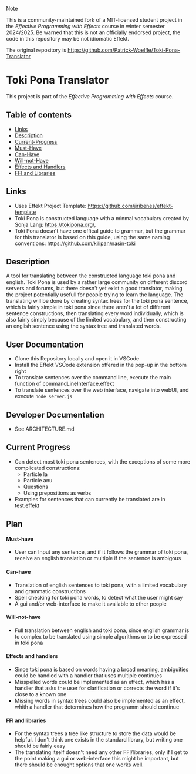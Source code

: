 > [!NOTE]
> This is a community-maintained fork of a MIT-licensed student project in the *Effective Programming with Effects* course in winter semester 2024/2025.
> Be warned that this is not an officially endorsed project, the code in this repository may be not idiomatic Effekt.
> 
> The original repository is https://github.com/Patrick-Woelfle/Toki-Pona-Translator

# Toki Pona Translator

This project is part of the *Effective Programming with Effects* course.

## Table of contents

- [Links](#links)
- [Description](#description)
- [Current-Progress](#current-progress)
- [Must-Have](#must-have)
- [Can-Have](#can-have)
- [Will-not-Have](#will-not-have)
- [Effects and Handlers](#effects-and-handlers)
- [FFI and Libraries](#ffi-and-libraries)

## Links
- Uses Effekt Project Template: https://github.com/jiribenes/effekt-template
- Toki Pona is constructed language with a minmal vocabulary created by Sonja Lang: https://tokipona.org/, 
- Toki Pona doesn't have one offical guide to grammar, but the grammar for this translator is based on this guide, using the same naming conventions: https://github.com/kilipan/nasin-toki


## Description
A tool for translating between the constructed language toki pona and english. 
Toki Pona is used by a rather large community on different discord servers and forums, but there doesn't yet exist a good translator, making the project potentially usefull for people trying to learn the language.
The translating will be done by creating syntax trees for the toki pona sentence, which is fairly simple in toki pona since there aren't a lot of different sentence constructions, then translating every word individually, which is also fairly simply because of the limited vocabulary, and then constructing an english sentence using the syntax tree and translated words.


## User Documentation
- Clone this Repository locally and open it in VSCode
- Install the Effekt VSCode extension offered in the pop-up in the bottom right
- To translate sentences over the command line, execute the main function of commandLineInterface.effekt
- To translate sentences over the web interface, navigate into webUI, and execute `node server.js`


## Developer Documentation
- See ARCHITECTURE.md


## Current Progress
- Can detect most toki pona sentences, with the exceptions of some more complicated constructions:
    - Particle la
    - Particle anu
    - Questions
    - Using prepositions as verbs
- Examples for sentences that can currently be translated are in test.effekt


## Plan

#### Must-have

- User can Input any sentence, and if it follows the grammar of toki pona, receive an english translation or multiple if the sentence is ambigous

#### Can-have

- Translation of english sentences to toki pona, with a limited vocabulary and grammatic constructions
- Spell checking for toki pona words, to detect what the user might say
- A gui and/or web-interface to make it available to other people 

#### Will-not-have

- Full translation between english and toki pona, since english grammar is to complex to be translated using simple algorithms or to be expressed in toki pona

#### Effects and handlers

- Since toki pona is based on words having a broad meaning, ambiguities could be handled with a handler that uses multiple continues
- Misspelled words could be implemented as an effect, which has a handler that asks the user for clarification or corrects the word if it's close to a known one
- Missing words in syntax trees could also be implemented as an effect, whith a handler that determines how the programm should continue


#### FFI and libraries

- For the syntax trees a tree like structure to store the data would be helpful. I don't think one exists in the standard library, but writing one should be fairly easy
- The translating itself doesn't need any other FFI/libraries, only if I get to the point making a gui or web-interface this might be important, but there should be enought options that one works well.
